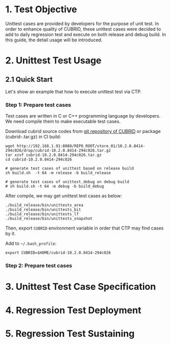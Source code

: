 # 1. Test Objective

Unittest cases are provided by developers for the purpose of unit test. In order to enhance quality of CUBRID, these unittest cases were decided to add to daily regression test and execute on both release and debug build. In this guide, the detail usage will be introduced.

# 2. Unittest Test Usage

## 2.1 Quick Start

Let's show an example that how to execute unittest test via CTP.

### Step 1: Prepare test cases

Test cases are written in C or C++ programming language by developers. We need compile them to make executable test cases.

Download cubrid source codes from [git repository of CUBRID](https://github.com/CUBRID/cubrid.git) or package (cubrid-<build id>.tar.gz) in CI build:
  
    wget http://192.168.1.91:8080/REPO_ROOT/store_01/10.2.0.8414-294c026/drop/cubrid-10.2.0.8414-294c026.tar.gz
    tar xzvf cubrid-10.2.0.8414-294c026.tar.gz
    cd cubrid-10.2.0.8414-294c026
    
    # generate test cases of unittest based on release build
    sh build.sh  -t 64 -m release -b build_release 
    
    # generate test cases of unittest_debug on debug build
    # sh build.sh -t 64 -m debug -b build_debug
    
After compile, we may get unittest test cases as below:

    ./build_release/bin/unittests_area
    ./build_release/bin/unittests_bit
    ./build_release/bin/unittests_lf
    ./build_release/bin/unittests_snapshot
  
Then, export `CUBRID` environment variable in order that CTP may find cases by it.

Add to `~/.bash_profile`:
    
    export CUBRID=$HOME/cubrid-10.2.0.8414-294c026

### Step 2: Prepare test cases


# 3. Unittest Test Case Specification

# 4. Regression Test Deployment

# 5. Regression Test Sustaining
